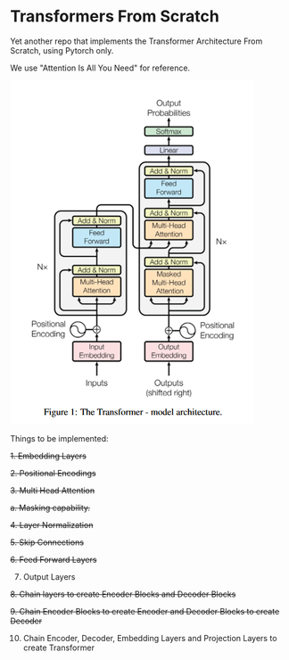 # Transformers From Scratch

Yet another repo that implements the Transformer Architecture From Scratch, using Pytorch only. 

We use "Attention Is All You Need" for reference.

![Transformer Architecture as per "Attention is all you need"](image.png)

Things to be implemented: 

~~1. Embedding Layers~~

~~2. Positional Encodings~~

~~3. Multi Head Attention~~

   ~~a. Masking capability.~~

~~4. Layer Normalization~~

~~5. Skip Connections~~

~~6. Feed Forward Layers~~

7. Output Layers

~~8. Chain layers to create Encoder Blocks and Decoder Blocks~~

~~9. Chain Encoder Blocks to create Encoder and Decoder Blocks to create Decoder~~

10. Chain Encoder, Decoder, Embedding Layers and Projection Layers to create Transformer
